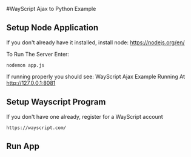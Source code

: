 #WayScript Ajax to Python Example

## Setup Node Application

If you don't already have it installed, install node: https://nodejs.org/en/

To Run The Server Enter:
```
nodemon app.js
```

If running properly you should see: WayScript Ajax Example Running At http://127.0.0.1:8081

## Setup Wayscript Program

If you don't have one already, register for a WayScript account
```
https://wayscript.com/
```

## Run App